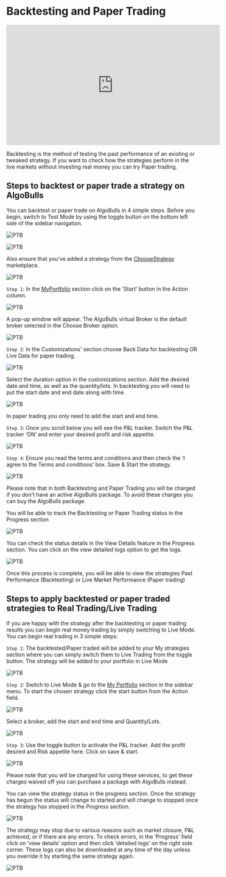 # Backtesting and Paper Trading

<iframe width="560" height="315" src="https://www.youtube.com/embed/wc0h930E1AU" frameborder="0" allow="accelerometer; autoplay; encrypted-media; gyroscope; picture-in-picture" allowfullscreen></iframe>

Backtesting is the method of testing the past performance of an existing or tweaked strategy. If you want to check how the strategies perform in the live markets without investing real money you can try Paper trading. 

## Steps to backtest or paper trade a strategy on AlgoBulls

You can backtest or paper trade on AlgoBulls in 4 simple steps. Before you begin, switch to Test Mode by using the toggle button on the bottom left side of the sidebar navigation.

![PTB](imgs/ptb1.png)

![PTB](imgs/ptb2.png)

Also ensure that you’ve added a strategy from the [ChooseStrategy](Choose-Strategy.md) marketplace. 

![PTB](imgs/ptb3.png)

`Step 1`: In the [MyPortfolio](My-Portfolio.md) section click on the 'Start' button in the Action column. 

![PTB](imgs/ptb4.png)

A pop-up window will appear. The AlgoBulls virtual Broker is the default broker selected in the Choose Broker option.

![PTB](imgs/ptb5.png)

`Step 2`: In the Customizations' section choose Back Data for backtesting OR Live Data for paper trading. 

![PTB](imgs/ptb6.png)

Select the duration option in the customizations section. Add the desired date and time, as well as the quantity/lots. In backtesting you will need to put the start date and end date along with time. 

![PTB](imgs/ptb7.png)

In paper trading you only need to add the start and end time. 

`Step 3`: Once you scroll below you will see the P&L tracker. Switch the P&L tracker ‘ON’ and enter your desired profit and risk appetite. 

![PTB](imgs/ptb8.png)

`Step 4`: Ensure you read the terms and conditions and then check the ‘I agree to the Terms and conditions’ box. Save & Start the strategy.

![PTB](imgs/ptb9.png)

Please note that in both Backtesting and Paper Trading you will be charged if you don’t have an active AlgoBulls package. To avoid these charges you can buy the AlgoBulls package. 


You will be able to track the Backtesting or Paper Trading status in the Progress section 

![PTB](imgs/ptb10.png)

You can check the status details in the View Details feature in the Progress section. You can click on the view detailed logs option to get the logs. 

![PTB](imgs/ptb11.png)

Once this process is complete, you will be able to view the strategies Past Performance (Backtesting) or Live Market Performance (Paper trading)

## Steps to apply backtested or paper traded strategies to Real Trading/Live Trading

If you are happy with the strategy after the backtesting or paper trading results you can begin real money trading by simply switching to Live Mode. You can begin real trading in 3 simple steps:  

`Step 1`: The backtested/Paper traded will be added to your My strategies section where you can simply switch them to Live Trading from the toggle button. The strategy will be added to your portfolio in Live Mode

![PTB](imgs/ptb12.png)

`Step 2`: Switch to Live Mode & go to the [My Portfolio](My-Portfolio.md) section in the sidebar menu. To start the chosen strategy click the start button from the Action field.

![PTB](imgs/ptb13.png)

Select a broker, add the start and end time and Quantity/Lots. 

![PTB](imgs/ptb14.png)

`Step 3`: Use the toggle button to activate the P&L tracker. Add the profit desired and Risk appetite here. Click on save & start.  

![PTB](imgs/ptb15.png)

Please note that you will be charged for using these services, to get these charges waived off you can purchase a package with AlgoBulls instead. 

You can view the strategy status in the progress section. Once the strategy has begun the status will change to started and will change to stopped once the strategy has stopped in the Progress section. 

![PTB](imgs/ptb16.png)

The strategy may stop due to various reasons such as market closure, P&L achieved, or if there are any errors. To check errors, in the ‘Progress’ field click on ‘view details’ option and then click  ‘detailed logs’ on the right side corner. These logs can also be downloaded at any time of the day unless you override it by starting the same strategy again.

![PTB](imgs/ptb17.png)